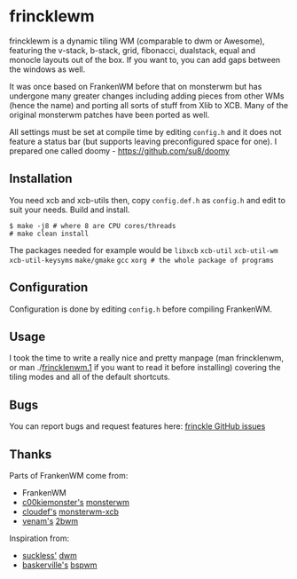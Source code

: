frincklewm
=========

frincklewm is a dynamic tiling WM (comparable to dwm or Awesome), featuring the
v-stack, b-stack, grid, fibonacci, dualstack, equal and monocle layouts out of
the box. If you want to, you can add gaps between the windows as well.

It was once based on FrankenWM before that on monsterwm but has undergone many greater changes including
adding pieces from other WMs (hence the name) and porting all sorts of stuff
from Xlib to XCB. Many of the original monsterwm patches have been ported as
well.

All settings must be set at compile time by editing `config.h` and it does not
feature a status bar (but supports leaving preconfigured space for one). I
prepared one called doomy - https://github.com/su8/doomy

Installation
------------

You need xcb and xcb-utils then, copy `config.def.h` as `config.h` and edit to
suit your needs.  Build and install.

    $ make -j8 # where 8 are CPU cores/threads
    # make clean install

The packages needed for example would be
`libxcb` `xcb-util` `xcb-util-wm` `xcb-util-keysyms` `make/gmake` `gcc` `xorg # the whole package of programs`

Configuration
-------------

Configuration is done by editing `config.h` before compiling FrankenWM.

Usage
-----

I took the time to write a really nice and pretty manpage (man frincklenwm, or
man ./[frincklenwm.1][man] if you want to read it before installing) covering the
tiling modes and all of the default shortcuts.

  [man]: https://github.com/su8/frincklenwm/blob/master/frincklenwm.1

Bugs
----

You can report bugs and request features here: [frinckle GitHub issues][gh]

   [gh]: https://github.com/su8/frincklewm/issues

Thanks
------

Parts of FrankenWM come from:

 * FrankenWM
 * [c00kiemonster's][cookiemonster] [monsterwm][monsterwm]
 * [cloudef's][cloudef] [monsterwm-xcb][monsterwm-xcb]
 * [venam's][venam] [2bwm][twobwm]


Inspiration from:

 * [suckless'][suckless] [dwm][dwm]
 * [baskerville's][baskerville] [bspwm][bspwm]


  [cookiemonster]: https://github.com/c00kiemon5ter
  [monsterwm]: https://github.com/c00kiemon5ter/monsterwm
  [cloudef]: https://github.com/cloudef
  [monsterwm-xcb]: https://github.com/cloudef/monsterwm-xcb
  [venam]: https://github.com/venam
  [twobwm]: https://github.com/venam/2bwm

  [suckless]: http://suckless.org/
  [dwm]:  http://dwm.suckless.org/
  [baskerville]: https://github.com/baskerville
  [bspwm]: https://github.com/baskerville/bspwm
